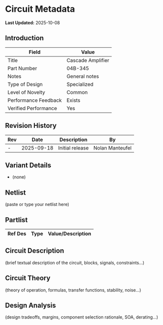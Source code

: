 # Circuit Metadata

**Last Updated:** 2025-10-08

## Introduction

| Field                  | Value                     |
| ---------------------- | ------------------------- |
| Title                  | Cascade Amplifier |
| Part Number            | 04B-345 |
| Notes                  | General notes |
| Type of Design         | Specialized |
| Level of Novelty       | Common |
| Performance Feedback   | Exists |
| Verified Performance   | Yes |

## Revision History

| Rev | Date | Description | By |
| --- | ---- | ----------- | -- |
| - | 2025-09-18 | Initial release | Nolan Manteufel |

## Variant Details

- (none)

## Netlist

(paste or type your netlist here)

## Partlist

| Ref Des | Type | Value/Description |
| ------- | ---- | ----------------- |

## Circuit Description

(brief textual description of the circuit, blocks, signals, constraints…)

## Circuit Theory

(theory of operation, formulas, transfer functions, stability, noise…)

## Design Analysis

(design tradeoffs, margins, component selection rationale, SOA, derating…)
